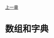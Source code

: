 [上一章](./第4章.md)

# 数组和字典

<!-- ## 第43条 使用`Object`的直接实例构造轻量级的字典 -->


<!-- ## 第44条 使用`null`原型以防止原型污染 -->


<!-- ## 第45条 使用`hasOwnProperty`方法以避免原型污染 -->


<!-- ## 第46条 使用数组而不要使用字典来存储有序集合 -->


<!-- ## 第47条 绝不要在`Object.prototype`中增加可枚举的属性 -->


<!-- ## 第48条 避免在枚举期间修改对象 -->


<!-- ## 第49条 数组迭代要优先使用`for`循环而不是事`for...in`循环 -->


<!-- ## 第50条 迭代方法优于循环 -->


<!-- ## 第51条 在类数组对象上复用通用数组的方法 -->


<!-- ## 第52条 数组字面量优于数组构造函数 -->


<!-- [下一章](./第6章.md) -->
